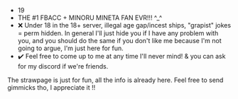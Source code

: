 -  19
- THE #1 FBACC + MINORU MINETA FAN EVR!!! ^_^ 
- ❌ Under 18 in the 18+ server, illegal age gap/incest ships, "grapist" jokes = perm hidden. In general I'll just hide you if I have any problem with you, and you should do the same if you don't like me because I'm not going to argue, I'm just here for fun.
- ✔️ Feel free to come up to me at any time I'll never mind! & you can ask for my discord if we're friends. 

The strawpage is just for fun, all the info is already here. Feel free to send gimmicks tho, I appreciate it !!
